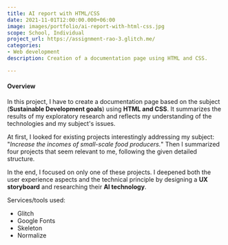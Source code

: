 ```yaml
---
title: AI report with HTML/CSS
date: 2021-11-01T12:00:00.000+06:00
image: images/portfolio/ai-report-with-html-css.jpg
scope: School, Individual
project_url: https://assignment-rao-3.glitch.me/
categories:
- Web development
description: Creation of a documentation page using HTML and CSS.

---
```

#### Overview

In this project, I have to create a documentation page based on the subject (**Sustainable Development goals**) using **HTML and CSS**. It summarizes the results of my exploratory research and reflects my understanding of the technologies and my subject's issues.

At first, I looked for existing projects interestingly addressing my subject: "_Increase the incomes of small-scale food producers._" Then I summarized four projects that seem relevant to me, following the given detailed structure.

In the end, I focused on only one of these projects. I deepened both the user experience aspects and the technical principle by designing a **UX storyboard** and researching their **AI technology**.

Services/tools used:

* Glitch
* Google Fonts
* Skeleton
* Normalize